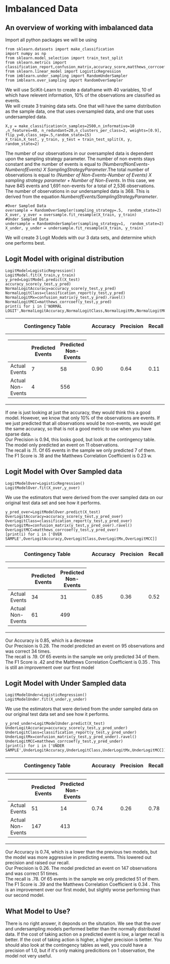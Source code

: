 # Imbalanced Data  <br>
## An overview of working with imbalanced data<br>
Import all python packages we will be using
```
from sklearn.datasets import make_classification
import numpy as np
from sklearn.model_selection import train_test_split
from sklearn.metrics import classification_report,confusion_matrix,accuracy_score,matthews_corrcoef
from sklearn.linear_model import LogisticRegression
from imblearn.under_sampling import RandomUnderSampler
from imblearn.over_sampling import RandomOverSampler
```
We will use SciKit-Learn to create a dataframe with 40 variables, 10 of which have relevent information, 10% of the observations are classified as events.<br>
We will create 3 training data sets. One that will have the same distribution as the sample data, one that uses oversampled data, and one that uses undersampled data.
```
X,y = make_classification(n_samples=2500,n_informative=10 ,n_features=40, n_redundant=20,n_clusters_per_class=2, weights=[0.9], flip_y=0,class_sep=.5,random_state=15)
X_train,X_test, y_train, y_test = train_test_split(X, y,  random_state=2)
```
The number of our observations in our oversampled data is dependent upon the sampling strategy parameter. The number of non events stays constant and the number of events is equal to *(NumberofNonEvents-NumberofEvents) X SamplingStrategyParameter*.The total number of observations is equal to *(Number of Non-Events-Number of Events) X sampling strategy parameter + Number of Non-Events*. In this case, we have 845 events and 1,691 non-events for a total of 2,536 observations.<br>
The number of observations in our undersampled data is 368. This is derived from the equation *NumberofEvents/SamplingStrategyParameter*. 
```
#Over Sampled Data
oversample = RandomOverSampler(sampling_strategy=.5,  random_state=2)
X_over, y_over = oversample.fit_resample(X_train, y_train)
#Under Sampled Data
undersample = RandomUnderSampler(sampling_strategy=1,  random_state=2)
X_under, y_under = undersample.fit_resample(X_train, y_train)
```
We will create 3 Logit Models with our 3 data sets, and determine which one performs best.<br>
## Logit Model with original distribution
```
LogitModel=LogisticRegression()
LogitModel.fit(X_train,y_train)
y_pred=LogitModel.predict(X_test)
accuracy_score(y_test,y_pred)
NormalLogitAccuracy=accuracy_score(y_test,y_pred)
NormalLogitClass=classification_report(y_test,y_pred)
NormalLogitMx=confusion_matrix(y_test,y_pred).ravel()
NormalLogitMCC=matthews_corrcoef(y_test,y_pred)
print(i for i in ['NORMAL LOGIT',NormalLogitAccuracy,NormalLogitClass,NormalLogitMx,NormalLogitMCC])
```
| Contingency Table|Accuracy| Precision| Recall|F1|Matthews Coef.|
|------------------|--------|----------|-------|--|--------------|
|<table> <thead> <tr>  <th></th> <th>Predicted Events</th>    <th>Predicted Non-Events</th>    <tbody>  <tr>  <td>Actual Events</td>   <td>7</td> <td>58</td> </tr>  <tr> <td>Actual Non-Events</td>  <td>4</td> <td>556</td> </tbody> </table>   | 0.90 |  0.64      | 0.11      | 0.18 | 0.23             |
  
If one is just looking at just the accuracy, they would think this a good model. However, we know that only 10% of the observations are events. If we just predicted that all observations would be non-events, we would get the same accuracy, so that is not a good metric to use when you have sparse data.<br>
Our Precision is 0.94, this looks good, but look at the contingency table. The model only predicted an event on 11 observations. <br>
The recall is .11. Of 65 events in the sample we only predicted 7 of them.<br>
The F1 Score is .18 and the Matthews Correlation Coefficient is 0.23 w.<br>
  
## Logit Model with Over Sampled data
```
LogitModelOver=LogisticRegression()
LogitModelOver.fit(X_over,y_over)
```
We use the estimators that were derived from the over sampled data on our original test data set and see how it performs. 
```
y_pred_over=LogitModelOver.predict(X_test)
OverLogitAccuracy=accuracy_score(y_test,y_pred_over)
OverLogitClass=classification_report(y_test,y_pred_over)
OverLogitMx=confusion_matrix(y_test,y_pred_over).ravel()
OverLogitMCC=matthews_corrcoef(y_test,y_pred_over)
[print(i) for i in ['OVER SAMPLE',OverLogitAccuracy,OverLogitClass,OverLogitMx,OverLogitMCC]]
```
| Contingency Table|Accuracy| Precision| Recall|F1|Matthews Coef.|
|------------------|--------|----------|-------|--|--------------|
|<table> <thead> <tr>  <th></th> <th>Predicted Events</th>    <th>Predicted Non-Events</th>    <tbody>  <tr>  <td>Actual Events</td>   <td>34</td> <td>31</td> </tr>  <tr> <td>Actual Non-Events</td>  <td>61</td> <td>499</td> </tbody> </table>   | 0.85 |  0.36      | 0.52      | 0.42 | 0.35             |
  
Our Accuracy is 0.85, which is a decrease<br>
Our Precision is 0.28.  The model  predicted an event on 95 observations and was correct 34 times. <br>
The recall is .19. Of 65 events in the sample we only predicted 34 of them.<br>
The F1 Score is .42 and the Matthews Correlation Coefficient is 0.35 . This is still an improvement over our first model<br>
  
## Logit Model with Under Sampled data
 ```
LogitModelUnder=LogisticRegression()
LogitModelUnder.fit(X_under,y_under)
 ```
 We use the estimators that were derived from the under sampled data on our original test data set and see how it performs. 
```
y_pred_under=LogitModelUnder.predict(X_test)
UnderLogitAccuracy=accuracy_score(y_test,y_pred_under)
UnderLogitClass=classification_report(y_test,y_pred_under)
UnderLogitMx=confusion_matrix(y_test,y_pred_under).ravel()
UnderLogitMCC=matthews_corrcoef(y_test,y_pred_under)
[print(i) for i in ['UNDER SAMPLE',UnderLogitAccuracy,UnderLogitClass,UnderLogitMx,UnderLogitMCC]]
 ```
| Contingency Table|Accuracy| Precision| Recall|F1|Matthews Coef.|
|------------------|--------|----------|-------|--|--------------|
|<table> <thead> <tr>  <th></th> <th>Predicted Events</th>    <th>Predicted Non-Events</th>    <tbody>  <tr>  <td>Actual Events</td>   <td>51</td> <td>14</td> </tr>  <tr> <td>Actual Non-Events</td>  <td>147</td> <td>413</td> </tbody> </table>   | 0.74 |  0.26      | 0.78      | 0.39 | 0.34             |

Our Accuracy is 0.74, which is a lower than the previous two models, but the model was more aggressive in predicting events. This lowered out precision and raised our recall.<br>
Our Precision is 0.26.  The model  predicted an event on 147 observations and was correct 51 times. <br>
The recall is .78. Of 65 events in the sample we only predicted 51 of them.<br>
The F1 Score is .39 and the Matthews Correlation Coefficient is 0.34 . This is an improvement over our first model, but slightly worse performing than our second model.<br>
   
## What Model to Use?
There is no right answer, it deponds on the situtation. We see that the over and undersampling models performed better than the normally distributed data. If the cost of taking action on a predicted event is low, a larger recall is better. If the cost of taking action is higher, a higher precision is better. You should also look at the contingency tables as well, you could have a precision of 1.0, but if it's only making predicitions on 1 observation, the model not very useful.
 
